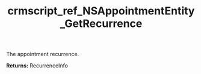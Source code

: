﻿---
title: crmscript_ref_NSAppointmentEntity_GetRecurrence
description: RecurrenceInfo NSAppointmentEntity.GetRecurrence()
intellisense: NSAppointmentEntity.GetRecurrence
keywords: NSAppointmentEntity, GetRecurrence
so.topic: reference
---

The appointment recurrence.

**Returns:** RecurrenceInfo


